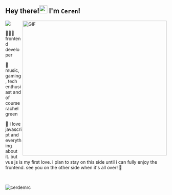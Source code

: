 ## Hey there!<img src="https://media.giphy.com/media/hvRJCLFzcasrR4ia7z/giphy.gif" width="25px"> I'm `Ceren`!

<img align="right" alt="GIF" src="https://media.giphy.com/media/JqDeI2yjpSRgdh35oe/giphy.gif" width="450" height="420" />

<img src="https://komarev.com/ghpvc/?username=cerdemrc&color=ff69b4">


👩🏻‍💻  frontend developer

🌾 music, gaming, tech enthusiast and of course rachel green

🦄 i love javascript and everything about it. but vue js is my first love. i plan to stay on this side until i can fully enjoy the frontend. 
see you on the other side when it's all over! 🖖

<br>

<p> <img src="https://github-readme-stats.vercel.app/api/top-langs/?username=cerdemrc&layout=compact&show_icons=true&theme=radical" alt="cerdemrc" />
  

